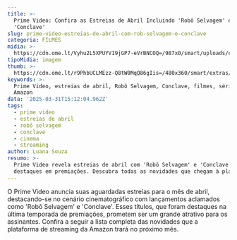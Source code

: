 ```yaml
---
title: >-
  Prime Video: Confira as Estreias de Abril Incluindo 'Robô Selvagem' e
  'Conclave'
slug: prime-video-estreias-de-abril-com-rob-selvagem-e-conclave
categoria: FILMES
midia: >-
  https://cdn.ome.lt/Vyhu2L5XPUYV19jGP7-eVrBNCOQ=/987x0/smart/uploads/conteudo/fotos/OMELETE_CAPA_-_2025-03-31T110708.908.png
tipoMidia: imagem
thumb: >-
  https://cdn.ome.lt/r9PhbUCLMEzz-Q8tW0MqQ86gIis=/480x360/smart/extras/conteudos/omelete_THUMB_-_2025-03-31T110636.385.png
keywords: >-
  Prime Video, estreias de abril, Robô Selvagem, Conclave, filmes, séries,
  Amazon
data: '2025-03-31T15:12:04.962Z'
tags:
  - prime video
  - estreias de abril
  - robô selvagem
  - conclave
  - cinema
  - streaming
author: Luana Souza
resumo: >-
  Prime Video revela estreias de abril com 'Robô Selvagem' e 'Conclave',
  destaques em premiações. Descubra todas as novidades que chegam à plataforma.
---
```


O Prime Video anuncia suas aguardadas estreias para o mês de abril, destacando-se no cenário cinematográfico com lançamentos aclamados como 'Robô Selvagem' e 'Conclave'. Esses títulos, que foram destaques na última temporada de premiações, prometem ser um grande atrativo para os assinantes. Confira a seguir a lista completa das novidades que a plataforma de streaming da Amazon trará no próximo mês.

